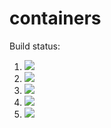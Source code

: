 # containers

Build status:
1. [![](https://github.com/sepstein22/containers_hw/workflows/tests-fibonacci/badge.svg)](https://github.com/sepstein22/containers_hw/actions?query=workflow%3Atests-fibonacci)
1. [![](https://github.com/sepstein22/containers_hw/workflows/tests-BinaryTree/badge.svg)](https://github.com/sepstein22/containers_hw/actions?query=workflow%3Atests-BinaryTree)
1. [![](https://github.com/sepstein22/containers_hw/workflows/tests-BST/badge.svg)](https://github.com/sepstein22/containers_hw/actions?query=workflow%3Atests-BST)
1. [![](https://github.com/sepstein22/containers_hw/workflows/tests-range/badge.svg)](https://github.com/sepstein22/containers_hw/actions?query=workflow%3Atests-BST)
1. [![](https://github.com/sepstein22/containers_hw/actions/workflows/tests-AVLTree.yml/badge.svg)](https://github.com/sepstein22/containers_hw/actions/workflows/tests-AVLTree.yml)
